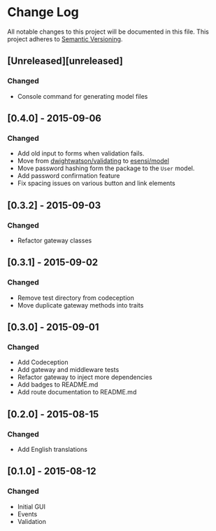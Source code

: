 # Change Log

All notable changes to this project will be documented in this file.
This project adheres to [Semantic Versioning](http://semver.org/).

## [Unreleased][unreleased]
### Changed
- Console command for generating model files

## [0.4.0] - 2015-09-06
### Changed
- Add old input to forms when validation fails.
- Move from [dwightwatson/validating](https://github.com/dwightwatson/validating) to [esensi/model](https://github.com/esensi/model)
- Move password hashing form the package to the ```User``` model.
- Add password confirmation feature
- Fix spacing issues on various button and link elements

## [0.3.2] - 2015-09-03
### Changed
- Refactor gateway classes

## [0.3.1] - 2015-09-02
### Changed
- Remove test directory from codeception
- Move duplicate gateway methods into traits

## [0.3.0] - 2015-09-01
### Changed
- Add Codeception
- Add gateway and middleware tests
- Refactor gateway to inject more dependencies
- Add badges to README.md
- Add route documentation to README.md

## [0.2.0] - 2015-08-15
### Changed
- Add English translations

## [0.1.0] - 2015-08-12
### Changed
- Initial GUI
- Events
- Validation
